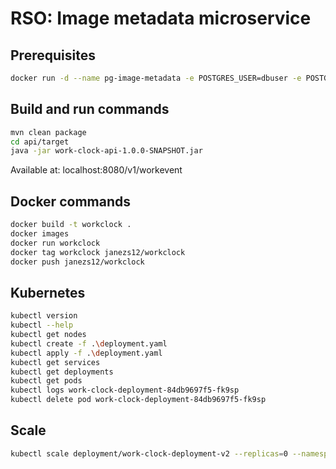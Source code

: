 # RSO: Image metadata microservice

## Prerequisites

```bash
docker run -d --name pg-image-metadata -e POSTGRES_USER=dbuser -e POSTGRES_PASSWORD=postgres -e POSTGRES_DB=image-metadata -p 5432:5432 postgres:13
```

## Build and run commands
```bash
mvn clean package
cd api/target
java -jar work-clock-api-1.0.0-SNAPSHOT.jar
```
Available at: localhost:8080/v1/workevent

## Docker commands
```bash
docker build -t workclock .   
docker images
docker run workclock    
docker tag workclock janezs12/workclock   
docker push janezs12/workclock
```

## Kubernetes
```bash
kubectl version
kubectl --help
kubectl get nodes
kubectl create -f .\deployment.yaml 
kubectl apply -f .\deployment.yaml 
kubectl get services 
kubectl get deployments
kubectl get pods
kubectl logs work-clock-deployment-84db9697f5-fk9sp
kubectl delete pod work-clock-deployment-84db9697f5-fk9sp
```

## Scale
```bash
kubectl scale deployment/work-clock-deployment-v2 --replicas=0 --namespace=default
```